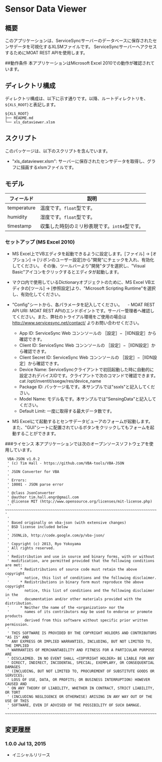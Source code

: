 Sensor Data Viewer 
========

## 概要

このアプリケーションは、ServiceSyncサーバーのデータベースに保存されたセンサデータを可視化するXLSMファイルです。
ServiceSyncサーバーへアクセスするためにMOAT REST APIを使用します。

##動作条件
本アプリケーションはMicrosoft Excel 2010での動作が確認されています。

## ディレクトリ構成

ディレクトリ構成は、以下に示す通りです。以降、ルートディレクトリを、`${XLS_ROOT}`と表記します。

```
${XLS_ROOT}
├── README.md
└── xls_dataviewer.xlsm 
```
## スクリプト

このパッケージは、以下のスクリプトを含んでいます。

- "xls_dataviewer.xlsm": サーバーに保存されたセンサデータを取得し、グラフに描画するxlsmファイルです。

## モデル

| フィールド | 説明 |
|---|---|
| temperature | 温度です。`float`型です。 |
| humidity | 湿度です。`float`型です。 |
| timestamp | 収集した時刻のミリ秒表現です。`int64`型です。 |

### セットアップ (MS Excel 2010)

- MS Excel上でVBエディタを起動できるように設定します。[ファイル] -> [オプション] -> [リボンのユーザー設定]から"開発"にチェックを入れ、有効化してください。
その後、ツールバーより"開発"タブを選択し、"Visual Basic"アイコンをクリックするとエディタが起動します。

- マクロ内で使用しているDictionaryオブジェクトのために、MS Excel VBエディタの[ツール] -> [参照設定]より、"Microsoft Scripting Runtime"を選択し、有効化してください。

- "Config"シートから、各パラメータを記入してください。
　- MOAT REST API URI: MOAT REST APIのエンドポイントです。サーバー管理者へ確認してください。また、弊社のトライアル環境をご使用の場合は http://www.servicesync.net/contact/ よりお問い合わせください。
  - App ID: ServiceSync Web コンンソールの ［設定］−［IIDN設定］から確認できす。
  - Client ID: ServiceSync Web コンンソールの ［設定］−［IIDN設定］から確認できす。
  - Client Secret ID: ServiceSync Web コンンソールの ［設定］−［IIDN設定］から確認できす。
  - Device Name: ServiceSyncクライアントで初回起動した時に自動的に設定されデバイスIDです。クライアントで次のコマンドで確認できます。　cat /opt/inventit/ssegw/res/device_name
  - Package ID: パッケージ名です。本サンプルでは"ssxls"と記入してください。
  - Model Name: モデル名です。本サンプルでは"SensingData"と記入してください。
  - Default Limit: 一度に取得する最大データ数です。

- MS Excelにて起動するとセンサデータビューアのフォームが起動します。
また、"GUI"シートに配置されているボタンをクリックしてもフォームを起動することができます。

###ライセンス
本アプリケーションでは次のオープンソースソフトウェアを使用しています。

````
 VBA-JSON v1.0.2
 ' (c) Tim Hall - https://github.com/VBA-tools/VBA-JSON
 '
 ' JSON Converter for VBA
 '
 ' Errors:
 ' 10001 - JSON parse error
 '
 ' @class JsonConverter
 ' @author tim.hall.engr@gmail.com
 ' @license MIT (http://www.opensource.org/licenses/mit-license.php)
 '' ~~~~~~~~~~~~~~~~~~~~~~~~~~~~~~~~~~~~~~~~~~~~~~~~~~~~~~~~~~~~~~~~~~~~~~ '
 '
 ' Based originally on vba-json (with extensive changes)
 ' BSD license included below
 '
 ' JSONLib, http://code.google.com/p/vba-json/
 '
 ' Copyright (c) 2013, Ryo Yokoyama
 ' All rights reserved.
 '
 ' Redistribution and use in source and binary forms, with or without
 ' modification, are permitted provided that the following conditions are met:
 '     * Redistributions of source code must retain the above copyright
 '       notice, this list of conditions and the following disclaimer.
 '     * Redistributions in binary form must reproduce the above copyright
 '       notice, this list of conditions and the following disclaimer in the
 '       documentation and/or other materials provided with the distribution.
 '     * Neither the name of the <organization> nor the
 '       names of its contributors may be used to endorse or promote products
 '       derived from this software without specific prior written permission.
 '
 ' THIS SOFTWARE IS PROVIDED BY THE COPYRIGHT HOLDERS AND CONTRIBUTORS "AS IS" AND
 ' ANY EXPRESS OR IMPLIED WARRANTIES, INCLUDING, BUT NOT LIMITED TO, THE IMPLIED
 ' WARRANTIES OF MERCHANTABILITY AND FITNESS FOR A PARTICULAR PURPOSE ARE
 ' DISCLAIMED. IN NO EVENT SHALL <COPYRIGHT HOLDER> BE LIABLE FOR ANY
 ' DIRECT, INDIRECT, INCIDENTAL, SPECIAL, EXEMPLARY, OR CONSEQUENTIAL DAMAGES
 ' (INCLUDING, BUT NOT LIMITED TO, PROCUREMENT OF SUBSTITUTE GOODS OR SERVICES;
 ' LOSS OF USE, DATA, OR PROFITS; OR BUSINESS INTERRUPTION) HOWEVER CAUSED AND
 ' ON ANY THEORY OF LIABILITY, WHETHER IN CONTRACT, STRICT LIABILITY, OR TORT
 ' (INCLUDING NEGLIGENCE OR OTHERWISE) ARISING IN ANY WAY OUT OF THE USE OF THIS
 ' SOFTWARE, EVEN IF ADVISED OF THE POSSIBILITY OF SUCH DAMAGE.
 ' ~~~~~~~~~~~~~~~~~~~~~~~~~~~~~~~~~~~~~~~~~~~~~~~~~~~~~~~~~~~~~~~~~~~~~~ 
````

## 変更履歴

### 1.0.0 Jul 13, 2015

- イニシャルリリース
